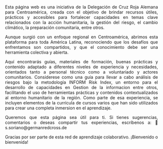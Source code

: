 <p style="text-align: justify;">Esta página web es una iniciativa de la Delegación de Cruz Roja Alemana para Centroamérica, creada con el objetivo de brindar recursos útiles, prácticos y accesibles para fortalecer capacidades en temas clave relacionados con la acción humanitaria, la gestión del riesgo, el cambio climático, la preparación comunitaria, entre otros. <p>
<p style="text-align: justify;">Aunque surgió con un enfoque regional en Centroamérica, abrimos esta plataforma para toda América Latina, reconociendo que los desafíos que enfrentamos son compartidos, y que el conocimiento debe ser una herramienta colectiva y abierta. <p>
<p style="text-align: justify;">Aquí encontrarás guías, materiales de formación, buenas prácticas y contenido adaptado a diferentes niveles de experiencia y necesidades, orientados tanto a personal técnico como a voluntariado y actores comunitarios. Considerese como una guía para llevar a cabo análisis de riesgos bajo la metodología INFORM Risk Index, un entorno para el desarrollo de capacidades en Gestion de la informacion entre otros, facilitando el uso de herramientas prácticas y contenidos contextualizados al entorno humanitario de la región. Como parte de esa experiencia, se incluyen elementos de la currícula de cursos varios que han sido utilizados para crear una completa inmersion en el aprendizaje. <p>
<p style="text-align: justify;">Queremos que esta página sea útil para ti. Si tienes sugerencias, comentarios o deseas compartir tus experiencias, escríbenos a:
📧 s.soriano@germanredcross.de <p>
<p style="text-align: justify;">Gracias por ser parte de esta red de aprendizaje colaborativo. ¡Bienvenido o bienvenida! <p>